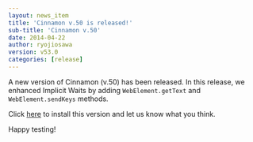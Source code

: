 ```yaml
---
layout: news_item
title: 'Cinnamon v.50 is released!'
sub-title: 'Cinnamon v.50'
date: 2014-04-22
author: ryojiosawa
version: v53.0
categories: [release]
---
```


A new version of Cinnamon (v.50) has been released.  In this release, we enhanced Implicit Waits by adding `WebElement.getText` and `WebElement.sendKeys` methods.

Click [here](https://login.salesforce.com/packaging/installPackage.apexp?p0=04td0000000N1MN) to install this version and let us know what you think.

Happy testing!